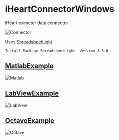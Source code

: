 # iHeartConnectorWindows
iHeart oximeter data connector

![Connector](../../../.github/blob/main/profile/assets/images/connector.png)

Uses [SpreadsheetLight](https://www.nuget.org/packages/SpreadsheetLight)
```
Install-Package SpreadsheetLight -Version 3.5.0
```

## [MatlabExample](https://github.com/iheartre/iHeartConnectorWindows/tree/main/Matlab%20Example)

![Matlab](../../../.github/blob/main/profile/assets/images/matlab_chart.png)

## [LabViewExample](https://github.com/iheartre/iHeartConnectorWindows/tree/main/LabView%20Example)

![LabView](../../../.github/blob/main/profile/assets/images/labview_front.png)


## [OctaveExample](https://github.com/iheartre/iHeartConnectorWindows/tree/main/Octave%20Example)

![Octave](../../../.github/blob/main/profile/assets/images/octave_chart.png)
